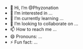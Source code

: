 - 👋 Hi, I’m @Phyzonation
- 👀 I’m interested in ...
- 🌱 I’m currently learning ...
- 💞️ I’m looking to collaborate on ...
- 📫 How to reach me ...
- 😄 Pronouns: ...
- ⚡ Fun fact: ...

<!---
Phyzonation/Phyzonation is a ✨ special ✨ repository because its `README.md` (this file) appears on your GitHub profile.
You can click the Preview link to take a look at your changes.
--->
